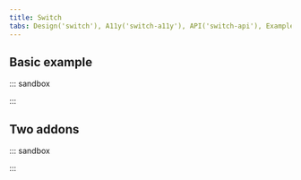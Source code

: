 ```yaml
---
title: Switch
tabs: Design('switch'), A11y('switch-a11y'), API('switch-api'), Example('switch-code'), Changelog('switch-changelog')
---
```


## Basic example

::: sandbox

<script lang="tsx">
import React from 'react';
import Switch from '@semcore/ui/switch';
import CheckM from '@semcore/ui/icon/Check/m';
import { Text } from '@semcore/ui/typography';
import { Box } from '@semcore/ui/flex-box';

const Demo = () => {
  return (
    <div>
      <Text tag='label' size={200} htmlFor='email-subscription'>
        Email subscription
      </Text>
      <Box mt={2}>
        <Switch size='l' theme='success'>
          <Switch.Value defaultChecked={true} id='email-subscription'>
            <CheckM />
          </Switch.Value>
          <Switch.Addon>Receive updates</Switch.Addon>
        </Switch>
      </Box>
    </div>
  );
};


</script>

:::

## Two addons

::: sandbox

<script lang="tsx">
import React from 'react';
import Switch from '@semcore/ui/switch';
import CheckM from '@semcore/ui/icon/Check/m';
import { Text } from '@semcore/ui/typography';
import { Box } from '@semcore/ui/flex-box';

const Demo = () => {
  return (
    <div>
      <Text tag='label' size={200} htmlFor='email-subscription'>
        Receive updates
      </Text>
      <Box mt={2}>
        <Switch size='l'>
          <Switch.Addon>Disabled</Switch.Addon>
          <Switch.Value defaultChecked={true} id='email-subscription'>
            <CheckM />
          </Switch.Value>
          <Switch.Addon>Enabled</Switch.Addon>
        </Switch>
      </Box>
    </div>
  );
};


</script>

:::

